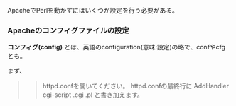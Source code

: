ApacheでPerlを動かすにはいくつか設定を行う必要がある。

### Apacheのコンフィグファイルの設定

**コンフィグ(config)** とは、英語のconfiguration(意味:設定)の略で、confやcfgとも。

まず、
>> httpd.confを開いてください。
httpd.confの最終行に
AddHandler cgi-script .cgi .pl
と書き加えます。

|||
|-|-|

